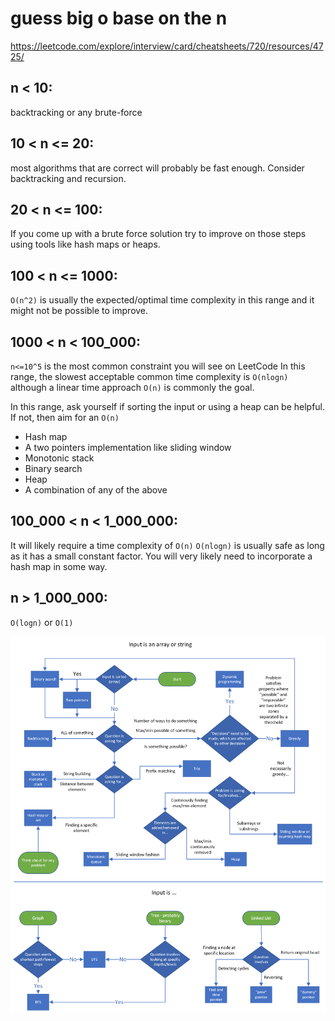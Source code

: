 # guess big o base on the n

https://leetcode.com/explore/interview/card/cheatsheets/720/resources/4725/

## n < 10:

backtracking or any brute-force

## 10 < n <= 20:

most algorithms that are correct will probably be fast enough.
Consider backtracking and recursion.

## 20 < n <= 100:

If you come up with a brute force solution
try to improve on those steps using tools like hash maps or heaps.

## 100 < n <= 1000:

`O(n^2)` is usually the expected/optimal time complexity in this range
and it might not be possible to improve.

## 1000 < n < 100_000:

`n<=10^5` is the most common constraint you will see on LeetCode
In this range, the slowest acceptable common time complexity is `O(nlogn)`
although a linear time approach `O(n)` is commonly the goal.

In this range, ask yourself if sorting the input or using a heap can be helpful.
If not, then aim for an `O(n)`

-   Hash map
-   A two pointers implementation like sliding window
-   Monotonic stack
-   Binary search
-   Heap
-   A combination of any of the above

## 100_000 < n < 1_000_000:

It will likely require a time complexity of `O(n)`
`O(nlogn)` is usually safe as long as it has a small constant factor.
You will very likely need to incorporate a hash map in some way.

## n > 1_000_000:

`O(logn)` or `O(1)`

![](find-solution-flowchart.png)
